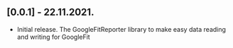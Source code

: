 ## [0.0.1] - 22.11.2021.

* Initial release. The GoogleFitReporter library to make easy data reading and writing for GoogleFit